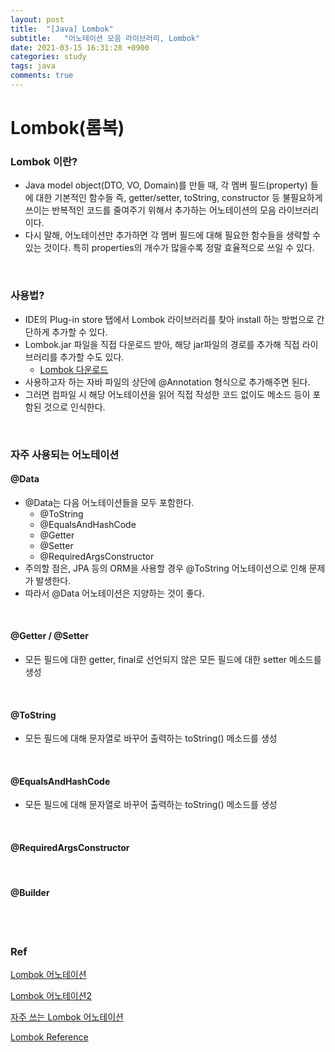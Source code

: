 ```yaml
---
layout: post
title:  "[Java] Lombok"
subtitle:   "어노테이션 모음 라이브러리, Lombok"
date: 2021-03-15 16:31:28 +0900
categories: study
tags: java
comments: true
---
```

# Lombok(롬복)

### Lombok 이란?

- Java model object(DTO, VO, Domain)를 만들 때, 각 멤버 필드(property) 들에 대한 기본적인 함수들 즉, getter/setter, toString, constructor 등 불필요하게 쓰이는 반복적인 코드를 줄여주기 위해서 추가하는 어노테이션의 모음 라이브러리이다.
- 다시 말해, 어노테이션만 추가하면 각 멤버 필드에 대해 필요한 함수들을 생략할 수 있는 것이다. 특히 properties의 개수가 많을수록 정말 효율적으로 쓰일 수 있다.

<br/>

### 사용법?

* IDE의 Plug-in store 탭에서 Lombok 라이브러리를 찾아 install 하는 방법으로 간단하게 추가할 수 있다.
* Lombok.jar 파일을 직접 다운로드 받아, 해당 jar파일의 경로를 추가해 직접 라이브러리를 추가할 수도 있다.
  * [Lombok 다운로드](https://projectlombok.org/download.html)
* 사용하고자 하는 자바 파일의 상단에 @Annotation 형식으로 추가해주면 된다.
* 그러면 컴파일 시 해당 어노테이션을 읽어 직접 작성한 코드 없이도 메소드 등이 포함된 것으로 인식한다.

<br/>

### 자주 사용되는 어노테이션

#### @Data

* @Data는 다음 어노테이션들을 모두 포함한다.
  * @ToString
  * @EqualsAndHashCode
  * @Getter
  * @Setter
  * @RequiredArgsConstructor
* 주의할 점은, JPA 등의 ORM을 사용할 경우 @ToString 어노테이션으로 인해 문제가 발생한다.
* 따라서 @Data 어노테이션은 지양하는 것이 좋다.

<br/>

#### @Getter / @Setter

* 모든 필드에 대한 getter, final로 선언되지 않은 모든 필드에 대한 setter 메소드를 생성

<br/>

#### @ToString

* 모든 필드에 대해 문자열로 바꾸어 출력하는 toString() 메소드를 생성

<br/>

#### @EqualsAndHashCode

* 모든 필드에 대해 문자열로 바꾸어 출력하는 toString() 메소드를 생성

<br/>

#### @RequiredArgsConstructor

<br/>

#### @Builder

<br/>

<br/>

### Ref

[Lombok 어노테이션](https://www.daleseo.com/lombok-popular-annotations/)

[Lombok 어노테이션2](https://goddaehee.tistory.com/95)

[자주 쓰는 Lombok 어노테이션](https://velog.io/@jayjay28/%EC%9E%90%EC%A3%BC-%EC%82%AC%EC%9A%A9%ED%95%98%EB%8A%94-Lombok-%EC%96%B4%EB%85%B8%ED%85%8C%EC%9D%B4%EC%85%98)

[Lombok Reference](https://objectcomputing.com/resources/publications/sett/january-2010-reducing-boilerplate-code-with-project-lombok)